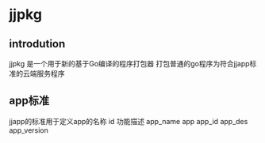 # jjpkg

## introdution
jjpkg 是一个用于新的基于Go编译的程序打包器
打包普通的go程序为符合jjapp标准的云端服务程序

## app标准
jjapp的标准用于定义app的名称 id 功能描述
app_name
app
app_id
app_des
app_version